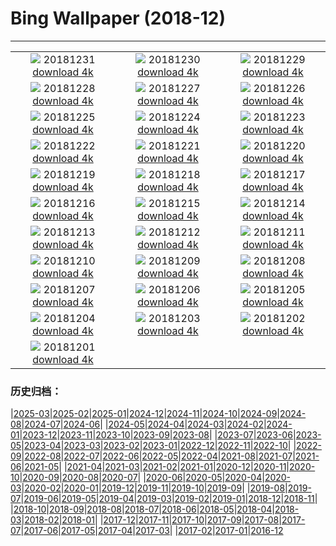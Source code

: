 # Bing Wallpaper (2018-12)
**************
| | | |
| :----: | :----: | :----: |
| ![](https://www.bing.com/az/hprichbg/rb/EyeFireworks_EN-US5841094095_1920x1080.jpg) 20181231 [download 4k](https://www.bing.com/az/hprichbg/rb/EyeFireworks_EN-US5841094095_UHD.jpg) | ![](https://www.bing.com/az/hprichbg/rb/Shaun_EN-US5782217523_1920x1080.jpg) 20181230 [download 4k](https://www.bing.com/az/hprichbg/rb/Shaun_EN-US5782217523_UHD.jpg) | ![](https://www.bing.com/az/hprichbg/rb/NLNorway_EN-US5725558747_1920x1080.jpg) 20181229 [download 4k](https://www.bing.com/az/hprichbg/rb/NLNorway_EN-US5725558747_UHD.jpg) |
| ![](https://www.bing.com/az/hprichbg/rb/WYBaldEagle_EN-US5673845676_1920x1080.jpg) 20181228 [download 4k](https://www.bing.com/az/hprichbg/rb/WYBaldEagle_EN-US5673845676_UHD.jpg) | ![](https://www.bing.com/az/hprichbg/rb/BethesdaSnow_EN-US5611090255_1920x1080.jpg) 20181227 [download 4k](https://www.bing.com/az/hprichbg/rb/BethesdaSnow_EN-US5611090255_UHD.jpg) | ![](https://www.bing.com/az/hprichbg/rb/OxfordBoxing_EN-US5560539615_1920x1080.jpg) 20181226 [download 4k](https://www.bing.com/az/hprichbg/rb/OxfordBoxing_EN-US5560539615_UHD.jpg) |
| ![](https://www.bing.com/az/hprichbg/rb/ToyXmasTree_EN-US5514346051_1920x1080.jpg) 20181225 [download 4k](https://www.bing.com/az/hprichbg/rb/ToyXmasTree_EN-US5514346051_UHD.jpg) | ![](https://www.bing.com/az/hprichbg/rb/SilentNight_EN-US4915938125_1920x1080.jpg) 20181224 [download 4k](https://www.bing.com/az/hprichbg/rb/SilentNight_EN-US4915938125_UHD.jpg) | ![](https://www.bing.com/az/hprichbg/rb/Ravennaschlucht_EN-US4177652165_1920x1080.jpg) 20181223 [download 4k](https://www.bing.com/az/hprichbg/rb/Ravennaschlucht_EN-US4177652165_UHD.jpg) |
| ![](https://www.bing.com/az/hprichbg/rb/ColdMoonRising_EN-US4125365696_1920x1080.jpg) 20181222 [download 4k](https://www.bing.com/az/hprichbg/rb/ColdMoonRising_EN-US4125365696_UHD.jpg) | ![](https://www.bing.com/az/hprichbg/rb/AdobeSantaFe_EN-US4037753534_1920x1080.jpg) 20181221 [download 4k](https://www.bing.com/az/hprichbg/rb/AdobeSantaFe_EN-US4037753534_UHD.jpg) | ![](https://www.bing.com/az/hprichbg/rb/WinterIllumination_EN-US0071328313_1920x1080.jpg) 20181220 [download 4k](https://www.bing.com/az/hprichbg/rb/WinterIllumination_EN-US0071328313_UHD.jpg) |
| ![](https://www.bing.com/az/hprichbg/rb/PragueChristmas_EN-US8649790921_1920x1080.jpg) 20181219 [download 4k](https://www.bing.com/az/hprichbg/rb/PragueChristmas_EN-US8649790921_UHD.jpg) | ![](https://www.bing.com/az/hprichbg/rb/NutcrackerSeason_EN-US8373379424_1920x1080.jpg) 20181218 [download 4k](https://www.bing.com/az/hprichbg/rb/NutcrackerSeason_EN-US8373379424_UHD.jpg) | ![](https://www.bing.com/az/hprichbg/rb/WrightGlider_EN-US10185286591_1920x1080.jpg) 20181217 [download 4k](https://www.bing.com/az/hprichbg/rb/WrightGlider_EN-US10185286591_UHD.jpg) |
| ![](https://www.bing.com/az/hprichbg/rb/MuranoChristmas_EN-US10759540271_1920x1080.jpg) 20181216 [download 4k](https://www.bing.com/az/hprichbg/rb/MuranoChristmas_EN-US10759540271_UHD.jpg) | ![](https://www.bing.com/az/hprichbg/rb/YosemiteBridge_EN-US10544416282_1920x1080.jpg) 20181215 [download 4k](https://www.bing.com/az/hprichbg/rb/YosemiteBridge_EN-US10544416282_UHD.jpg) | ![](https://www.bing.com/az/hprichbg/rb/CardinalBerries_EN-US11262203078_1920x1080.jpg) 20181214 [download 4k](https://www.bing.com/az/hprichbg/rb/CardinalBerries_EN-US11262203078_UHD.jpg) |
| ![](https://www.bing.com/az/hprichbg/rb/ReykjavikYuleLads_EN-US11288116047_1920x1080.jpg) 20181213 [download 4k](https://www.bing.com/az/hprichbg/rb/ReykjavikYuleLads_EN-US11288116047_UHD.jpg) | ![](https://www.bing.com/az/hprichbg/rb/PoinsettiaBuds_EN-US11909781257_1920x1080.jpg) 20181212 [download 4k](https://www.bing.com/az/hprichbg/rb/PoinsettiaBuds_EN-US11909781257_UHD.jpg) | ![](https://www.bing.com/az/hprichbg/rb/KilimanjaroMawenzi_EN-US3701303518_1920x1080.jpg) 20181211 [download 4k](https://www.bing.com/az/hprichbg/rb/KilimanjaroMawenzi_EN-US3701303518_UHD.jpg) |
| ![](https://www.bing.com/az/hprichbg/rb/ChristmasIslandCrab_EN-US11734696998_1920x1080.jpg) 20181210 [download 4k](https://www.bing.com/az/hprichbg/rb/ChristmasIslandCrab_EN-US11734696998_UHD.jpg) | ![](https://www.bing.com/az/hprichbg/rb/JohnDaySnow_EN-US9302838803_1920x1080.jpg) 20181209 [download 4k](https://www.bing.com/az/hprichbg/rb/JohnDaySnow_EN-US9302838803_UHD.jpg) | ![](https://www.bing.com/az/hprichbg/rb/BanffEvergreens_EN-US12780032283_1920x1080.jpg) 20181208 [download 4k](https://www.bing.com/az/hprichbg/rb/BanffEvergreens_EN-US12780032283_UHD.jpg) |
| ![](https://www.bing.com/az/hprichbg/rb/PearlHarborWindows_EN-US8565186567_1920x1080.jpg) 20181207 [download 4k](https://www.bing.com/az/hprichbg/rb/PearlHarborWindows_EN-US8565186567_UHD.jpg) | ![](https://www.bing.com/az/hprichbg/rb/Huuhkajat_EN-US10665360880_1920x1080.jpg) 20181206 [download 4k](https://www.bing.com/az/hprichbg/rb/Huuhkajat_EN-US10665360880_UHD.jpg) | ![](https://www.bing.com/az/hprichbg/rb/GHWB_EN-US0750669903_1920x1080.jpg) 20181205 [download 4k](https://www.bing.com/az/hprichbg/rb/GHWB_EN-US0750669903_UHD.jpg) |
| ![](https://www.bing.com/az/hprichbg/rb/SphinxObservatory_EN-US8180682339_1920x1080.jpg) 20181204 [download 4k](https://www.bing.com/az/hprichbg/rb/SphinxObservatory_EN-US8180682339_UHD.jpg) | ![](https://www.bing.com/az/hprichbg/rb/AlanTuringNotebook_EN-US7743633207_1920x1080.jpg) 20181203 [download 4k](https://www.bing.com/az/hprichbg/rb/AlanTuringNotebook_EN-US7743633207_UHD.jpg) | ![](https://www.bing.com/th?id=OHR.Nuuk_EN-US10360834977_1920x1080.jpg) 20181202 [download 4k](https://www.bing.com/th?id=OHR.Nuuk_EN-US10360834977_UHD.jpg) |
| ![](https://www.bing.com/az/hprichbg/rb/RedAntarctica_EN-US12197122155_1920x1080.jpg) 20181201 [download 4k](https://www.bing.com/az/hprichbg/rb/RedAntarctica_EN-US12197122155_UHD.jpg) |  |  |

### 历史归档：

|[2025-03](/2025-03/2025-03.md)|[2025-02](/2025-02/2025-02.md)|[2025-01](/2025-01/2025-01.md)|[2024-12](/2024-12/2024-12.md)|[2024-11](/2024-11/2024-11.md)|[2024-10](/2024-10/2024-10.md)|[2024-09](/2024-09/2024-09.md)|[2024-08](/2024-08/2024-08.md)|[2024-07](/2024-07/2024-07.md)|[2024-06](/2024-06/2024-06.md)|
|[2024-05](/2024-05/2024-05.md)|[2024-04](/2024-04/2024-04.md)|[2024-03](/2024-03/2024-03.md)|[2024-02](/2024-02/2024-02.md)|[2024-01](/2024-01/2024-01.md)|[2023-12](/2023-12/2023-12.md)|[2023-11](/2023-11/2023-11.md)|[2023-10](/2023-10/2023-10.md)|[2023-09](/2023-09/2023-09.md)|[2023-08](/2023-08/2023-08.md)|
|[2023-07](/2023-07/2023-07.md)|[2023-06](/2023-06/2023-06.md)|[2023-05](/2023-05/2023-05.md)|[2023-04](/2023-04/2023-04.md)|[2023-03](/2023-03/2023-03.md)|[2023-02](/2023-02/2023-02.md)|[2023-01](/2023-01/2023-01.md)|[2022-12](/2022-12/2022-12.md)|[2022-11](/2022-11/2022-11.md)|[2022-10](/2022-10/2022-10.md)|
|[2022-09](/2022-09/2022-09.md)|[2022-08](/2022-08/2022-08.md)|[2022-07](/2022-07/2022-07.md)|[2022-06](/2022-06/2022-06.md)|[2022-05](/2022-05/2022-05.md)|[2022-04](/2022-04/2022-04.md)|[2021-08](/2021-08/2021-08.md)|[2021-07](/2021-07/2021-07.md)|[2021-06](/2021-06/2021-06.md)|[2021-05](/2021-05/2021-05.md)|
|[2021-04](/2021-04/2021-04.md)|[2021-03](/2021-03/2021-03.md)|[2021-02](/2021-02/2021-02.md)|[2021-01](/2021-01/2021-01.md)|[2020-12](/2020-12/2020-12.md)|[2020-11](/2020-11/2020-11.md)|[2020-10](/2020-10/2020-10.md)|[2020-09](/2020-09/2020-09.md)|[2020-08](/2020-08/2020-08.md)|[2020-07](/2020-07/2020-07.md)|
|[2020-06](/2020-06/2020-06.md)|[2020-05](/2020-05/2020-05.md)|[2020-04](/2020-04/2020-04.md)|[2020-03](/2020-03/2020-03.md)|[2020-02](/2020-02/2020-02.md)|[2020-01](/2020-01/2020-01.md)|[2019-12](/2019-12/2019-12.md)|[2019-11](/2019-11/2019-11.md)|[2019-10](/2019-10/2019-10.md)|[2019-09](/2019-09/2019-09.md)|
|[2019-08](/2019-08/2019-08.md)|[2019-07](/2019-07/2019-07.md)|[2019-06](/2019-06/2019-06.md)|[2019-05](/2019-05/2019-05.md)|[2019-04](/2019-04/2019-04.md)|[2019-03](/2019-03/2019-03.md)|[2019-02](/2019-02/2019-02.md)|[2019-01](/2019-01/2019-01.md)|[2018-12](/2018-12/2018-12.md)|[2018-11](/2018-11/2018-11.md)|
|[2018-10](/2018-10/2018-10.md)|[2018-09](/2018-09/2018-09.md)|[2018-08](/2018-08/2018-08.md)|[2018-07](/2018-07/2018-07.md)|[2018-06](/2018-06/2018-06.md)|[2018-05](/2018-05/2018-05.md)|[2018-04](/2018-04/2018-04.md)|[2018-03](/2018-03/2018-03.md)|[2018-02](/2018-02/2018-02.md)|[2018-01](/2018-01/2018-01.md)|
|[2017-12](/2017-12/2017-12.md)|[2017-11](/2017-11/2017-11.md)|[2017-10](/2017-10/2017-10.md)|[2017-09](/2017-09/2017-09.md)|[2017-08](/2017-08/2017-08.md)|[2017-07](/2017-07/2017-07.md)|[2017-06](/2017-06/2017-06.md)|[2017-05](/2017-05/2017-05.md)|[2017-04](/2017-04/2017-04.md)|[2017-03](/2017-03/2017-03.md)|
|[2017-02](/2017-02/2017-02.md)|[2017-01](/2017-01/2017-01.md)|[2016-12](/2016-12/2016-12.md)